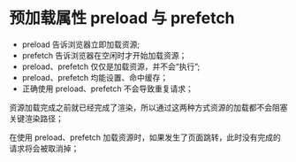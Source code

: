# 预加载属性 preload 与 prefetch

- preload 告诉浏览器立即加载资源;
- prefetch 告诉浏览器在空闲时才开始加载资源；
- preload、prefetch 仅仅是加载资源，并不会“执行”;
- preload、prefetch 均能设置、命中缓存；
- 正确使用 preload、prefetch 不会导致重复请求；


资源加载完成之前就已经完成了渲染，所以通过这两种方式资源的加载都不会阻塞关键渲染路径；

在使用 preload、prefetch 加载资源时，如果发生了页面跳转，此时没有完成的请求将会被取消掉；


